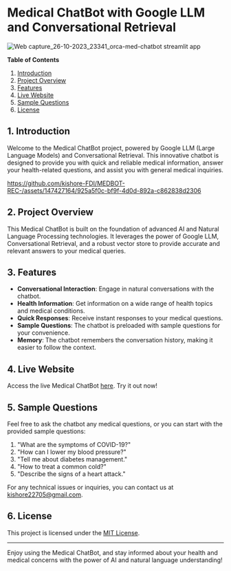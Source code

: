 # Medical ChatBot with Google LLM and Conversational Retrieval
![Web capture_26-10-2023_23341_orca-med-chatbot streamlit app](https://github.com/kishore-FDI/MEDBOT-REC-/assets/147427164/75e0b99b-15c7-4bad-af1c-33684c48b3aa)



**Table of Contents**
1. [Introduction](#introduction)
2. [Project Overview](#project-overview)
3. [Features](#features)
4. [Live Website](#live-website)
5. [Sample Questions](#sample-questions)
6. [License](#license)

## 1. Introduction

Welcome to the Medical ChatBot project, powered by Google LLM (Large Language Models) and Conversational Retrieval. This innovative chatbot is designed to provide you with quick and reliable medical information, answer your health-related questions, and assist you with general medical inquiries.



https://github.com/kishore-FDI/MEDBOT-REC-/assets/147427164/925a5f0c-bf9f-4d0d-892a-c862838d2306



## 2. Project Overview

This Medical ChatBot is built on the foundation of advanced AI and Natural Language Processing technologies. It leverages the power of Google LLM, Conversational Retrieval, and a robust vector store to provide accurate and relevant answers to your medical queries.

## 3. Features

- **Conversational Interaction**: Engage in natural conversations with the chatbot.
- **Health Information**: Get information on a wide range of health topics and medical conditions.
- **Quick Responses**: Receive instant responses to your medical questions.
- **Sample Questions**: The chatbot is preloaded with sample questions for your convenience.
- **Memory**: The chatbot remembers the conversation history, making it easier to follow the context.

## 4. Live Website

Access the live Medical ChatBot [here](https://orca-med-chatbot.streamlit.app/). Try it out now!

## 5. Sample Questions

Feel free to ask the chatbot any medical questions, or you can start with the provided sample questions:

1. "What are the symptoms of COVID-19?"
2. "How can I lower my blood pressure?"
3. "Tell me about diabetes management."
4. "How to treat a common cold?"
5. "Describe the signs of a heart attack."

For any technical issues or inquiries, you can contact us at kishore22705@gmail.com.

## 6. License

This project is licensed under the [MIT License](https://opensource.org/licenses/MIT).

---

Enjoy using the Medical ChatBot, and stay informed about your health and medical concerns with the power of AI and natural language understanding!
